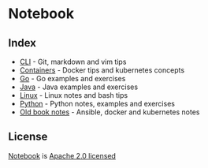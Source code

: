 # Notebook

## Index

* [CLI](https://github.com/yxun/notebook/blob/master/cli) - Git, markdown and vim tips
* [Containers](https://github.com/yxun/notebook/blob/master/containers) - Docker tips and kubernetes concepts
* [Go](https://github.com/yxun/notebook/blob/master/golang) - Go examples and exercises
* [Java](https://github.com/yxun/notebook/blob/master/java) - Java examples and exercises
* [Linux](https://github.com/yxun/notebook/blob/master/linux) - Linux notes and bash tips
* [Python](https://github.com/yxun/notebook/blob/master/python) - Python notes, examples and exercises
* [Old book notes](https://github.com/yxun/notebook/tree/master/old_books) - Ansible, docker and kubernetes notes

## License

[Notebook](https://github.com/yxun/notebook) is [Apache 2.0 licensed](https://github.com/yxun/notebook/blob/master/LICENSE)
